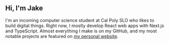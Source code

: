 ## Hi, I'm Jake

I'm an incoming computer science student at Cal Poly SLO who likes to build digital things. Right now, I mostly develop React web apps with Next.js and TypeScript. Almost everything I make is on my GitHub, and my most notable projects are featured on [my personal website](https://jakeo.dev).
